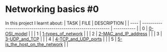 # Networking basics #0

In this project I learnt about:
| TASK | FILE                                                           | DESCRIPTION |
| ---- | -------------------------------------------------------------- | ----------- |
| 0    | [0-OSI_model](./0-OSI_model)                                   |             |
| 1    | [1-types_of_network](./1-types_of_network)                     |             |
| 2    | [2-MAC_and_IP_address](./2-MAC_and_IP_address)                 |             |
| 3    | [3-UDP_and_TCP](./3-UDP_and_TCP)                               |             |
| 4    | [4-TCP_and_UDP_ports](./4-TCP_and_UDP_ports)                   |             |
| 5    | [5-is_the_host_on_the_network](./5-is_the_host_on_the_network) |             |
